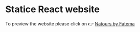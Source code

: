 # Statice React website
   
   To preview the website please click on 👉 <a href="https://celebrated-frangollo-994e1c.netlify.app/"> Natours by Fatema</a>
